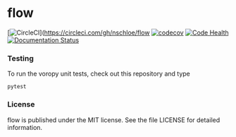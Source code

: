 # flow

[![CircleCI](https://img.shields.io/circleci/project/github/nschloe/flow.svg)](https://circleci.com/gh/nschloe/flow
[![codecov](https://codecov.io/gh/nschloe/flow/branch/master/graph/badge.svg)](https://codecov.io/gh/nschloe/flow)
[![Code Health](https://landscape.io/github/nschloe/flow/master/landscape.png)](https://landscape.io/github/nschloe/flow/master)
[![Documentation Status](https://readthedocs.org/projects/flow/badge/?version=latest)](https://readthedocs.org/projects/flow/?badge=latest)


### Testing

To run the voropy unit tests, check out this repository and type
```
pytest
```

### License

flow is published under the MIT license. See the file LICENSE for detailed
information.

